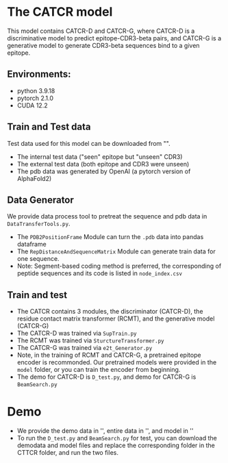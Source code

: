 # The CATCR model

This model contains CATCR-D and CATCR-G, where CATCR-D is a discriminative model to predict epitope-CDR3-beta pairs, and CATCR-G is a generative model to generate CDR3-beta sequences bind to a given epitope.

## Environments:
- python 3.9.18
- pytorch 2.1.0
- CUDA 12.2

## Train and Test data

Test data used for this model can be downloaded from "".

- The internal test data ("seen" epitope but "unseen" CDR3)
- The external test data (both epitope and CDR3 were unseen)
- The pdb data was generated by OpenAI (a pytorch version of AlphaFold2)

## Data Generator

We provide data process tool to pretreat the sequence and pdb data in `DataTransferTools.py`.

- The `PDB2PositionFrame` Module can turn the `.pdb` data into pandas dataframe
- The `RepDistanceAndSequenceMatrix` Module can generate train data for one sequence.
- Note: Segment-based coding method is preferred, the corresponding of peptide sequences and its code is listed in `node_index.csv`

## Train and test

- The CATCR contains 3 modules, the discriminator (CATCR-D), the residue contact matrix transformer (RCMT), and the generative model (CATCR-G)
- The CATCR-D was trained via `SupTrain.py`
- The RCMT was trained via `SturctureTransformer.py`
- The CATCR-G was trained via `e2t_Generator.py`
- Note, in the training of RCMT and CATCR-G, a pretrained epitope encoder is recommonded. Our pretrained models were provided in the `model` folder, or you can train the encoder from beginning.
- The demo for CATCR-D is `D_test.py`, and demo for CATCR-G is `BeamSearch.py`

# Demo

- We provide the demo data in '', entire data in '', and model in ''
- To run the `D_test.py` and `BeamSearch.py` for test, you can download the demodata and model files and replace the corresponding folder in the CTTCR folder, and run the two files.
